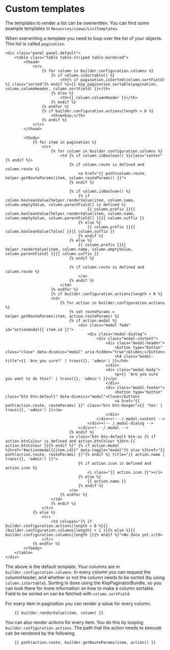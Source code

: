 Custom templates
================

The templates to render a list can be overwritten. 
You can find some example templates in `Resources/views/ListTemplates`.

When overwriting a template you need to loop over the list of your objects. This list is called `pagination`.

```twig
<div class="panel panel-default">
    <table class="table table-striped table-bordered">
        <thead>
            <tr>
                {% for column in builder.configuration.columns %}
                    {% if column.isSortable() %}
                        <th{% if pagination.isSorted(column.sortField) %} class="sorted"{% endif %}>{{ knp_pagination_sortable(pagination, column.columnHeader, column.sortField) }}</th>
                    {% else %}
                        <th>{{ column.columnHeader }}</th>
                    {% endif %}
                {% endfor %}
                {% if builder.configuration.actions|length > 0 %}
                    <th>&nbsp;</th>
                {% endif %}
            </tr>
        </thead>

        <tbody>
            {% for item in pagination %}
                <tr>
                    {% for column in builder.configuration.columns %}
                        <td {% if column.isBoolean() %}class="center"{% endif %}>
                            {% if column.route is defined and column.route %}
                                <a href="{{ path(column.route, helper.getRouteParams(item, column.routeParams)) }}">
                            {% endif %}

                            {% if column.isBoolean() %}
                                {% if column.booleanValue[helper.renderValue(item, column.name, column.emptyValue, column.parentField)] is defined %}
                                    {{ column.prefix }}{{ column.booleanValue[helper.renderValue(item, column.name, column.emptyValue, column.parentField)] }}{{ column.suffix }}
                                {% else %}
                                    {{ column.prefix }}{{ column.booleanValue[false] }}{{ column.suffix }}
                                {% endif %}
                            {% else %}
                                {{ column.prefix }}{{ helper.renderValue(item, column.name, column.emptyValue, column.parentField) }}{{ column.suffix }}
                            {% endif %}

                            {% if column.route is defined and column.route %}
                                </a>
                            {% endif %}
                        </td>
                    {% endfor %}
                    {% if builder.configuration.actions|length > 0 %}
                    <td>
                        {% for action in builder.configuration.actions %}
                            {% set routeParams = helper.getRouteParams(item, action.routeParams) %}
                            {% if action.modal %}
                                <div class="modal fade" id="actionmodal{{ item.id }}">
                                    <div class="modal-dialog">
                                        <div class="modal-content">
                                            <div class="modal-header">
                                                <button type="button" class="close" data-dismiss="modal" aria-hidden="true">&times;</button>
                                                <h4 class="modal-title">{{ 'Are you sure?' | trans({}, 'admin') }}</h4>
                                            </div>
                                            <div class="modal-body">
                                                <p>{{ 'Are you sure you want to do this?' | trans({}, 'admin') }}</p>
                                            </div>
                                            <div class="modal-footer">
                                                <button type="button" class="btn btn-default" data-dismiss="modal">Close</button>
                                                <a href="{{ path(action.route, routeParams) }}" class="btn btn-danger">{{ 'Yes' | trans({}, 'admin') }}</a>
                                            </div>
                                        </div><!-- /.modal-content -->
                                    </div><!-- /.modal-dialog -->
                                </div><!-- /.modal -->
                            {% endif %}
                            <a class="btn btn-default btn-xs {% if action.btnColour is defined and action.btnColour %}btn-{{ action.btnColour }}{% endif %}" {% if action.modal %}href="#actionmodal{{item.id}}" data-toggle="modal"{% else %}href="{{ path(action.route, routeParams) }}"{% endif %} title="{{ action.name | trans({}, 'admin') }}">
                                {% if action.icon is defined and action.icon %}
                                    <i class="{{ action.icon }}"></i>
                                {% else %}
                                    {{ action.name }}
                                {% endif %}
                            </a>
                        {% endfor %}
                    </td>
                    {% endif %}
                </tr>
            {% else %}
                <tr>
                    <td colspan="{% if builder.configuration.actions|length > 0 %}{{ (builder.configuration.columns|length) + 1 }}{% else %}{{ builder.configuration.columns|length }}{% endif %}">No data yet.</td>
                </tr>
            {% endfor %}
        </tbody>
    </table>
</div>
```

The above is the default template. Your columns are in ```builder.configuration.columns```.
In every column you can request the columnHeader, and whether or not the column needs to be sorted (by using ```column.isSortable```). Sorting is done using the KnpPaginatorBundle, so you can look there for more information on how to make a column sortable.
Field to be sorted on can be fetched with `column.sortField`.

For every item in pagination you can render a value for every column.

```twig
    {{ builder.renderValue(item, column) }}
```

You can also render actions for every item. You do this by looping ```builder.configuration.actions```.
The path that the action needs to execute can be rendered by the following

```twig
    {{ path(action.route, builder.getRouteParams(item, action)) }}
``` 
